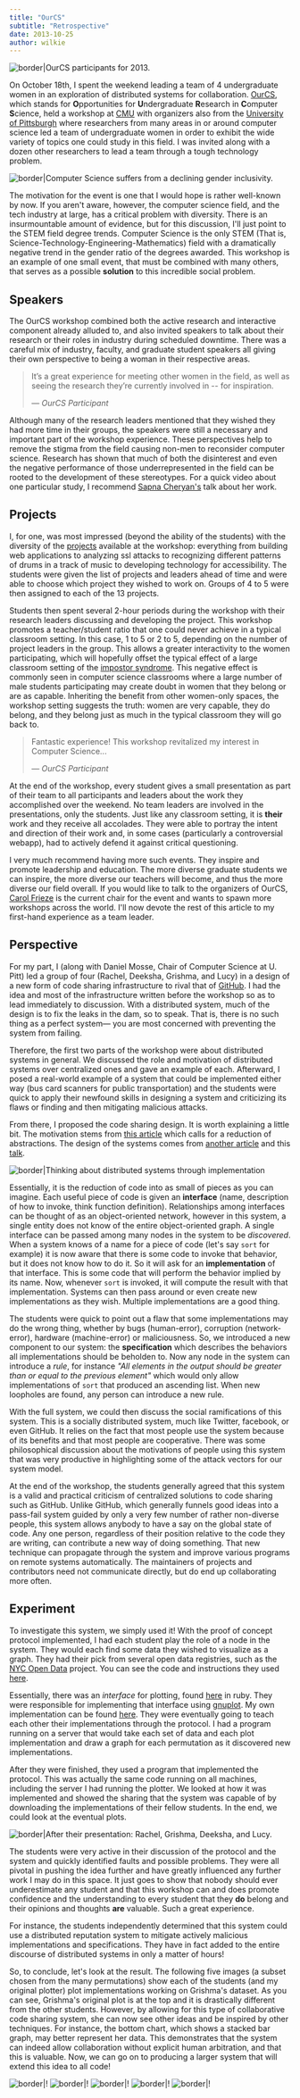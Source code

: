 ```yaml
---
title: "OurCS"
subtitle: "Retrospective"
date: 2013-10-25
author: wilkie
---
```


![border|OurCS participants for 2013.](our_cs_0_small.JPG)

On October 18th, I spent the weekend leading a team of 4 undergraduate women in an exploration of distributed systems for collaboration. [OurCS](http://www.cs.cmu.edu/ourcs/), which stands for **O**pportunities for **U**ndergraduate **R**esearch in **C**omputer **S**cience, held a workshop at [CMU](http://cmu.edu) with organizers also from the [University of Pittsburgh](http://pitt.edu) where researchers from many areas in or around computer science led a team of undergraduate women in order to exhibit the wide variety of topics one could study in this field. I was invited along with a dozen other researchers to lead a team through a tough technology problem.

![border|Computer Science suffers from a declining gender inclusivity.](degrees.jpg)

The motivation for the event is one that I would hope is rather well-known by now. If you aren't aware, however, the computer science field, and the tech industry at large, has a critical problem with diversity. There is an insurmountable amount of evidence, but for this discussion, I'll just point to the STEM field degree trends. Computer Science is the only STEM (That is, Science-Technology-Engineering-Mathematics) field with a dramatically negative trend in the gender ratio of the degrees awarded. This workshop is an example of one small event, that must be combined with many others, that serves as a possible **solution** to this incredible social problem.

## Speakers

The OurCS workshop combined both the active research and interactive component already alluded to, and also invited speakers to talk about their research or their roles in industry during scheduled downtime. There was a careful mix of industry, faculty, and graduate student speakers all giving their own perspective to being a woman in their respective areas.

> It’s a great experience for meeting other women in the field, as well as seeing the research they’re currently involved in -- for inspiration.
> <div class="citation">&mdash; <cite>OurCS Participant</cite></div>

Although many of the research leaders mentioned that they wished they had more time in their groups, the speakers were still a necessary and important part of the workshop experience. These perspectives help to remove the stigma from the field causing non-men to reconsider computer science. Research has shown that much of both the disinterest and even the negative performance of those underrepresented in the field can be rooted to the development of these stereotypes. For a quick video about one particular study, I recommend [Sapna Cheryan's](http://www.youtube.com/watch?v=TYwI-qM20x4) talk about her work.

## Projects

I, for one, was most impressed (beyond the ability of the students) with the diversity of the [projects](http://www.cs.cmu.edu/ourcs/Team_Leaders_and_Projects.html) available at the workshop: everything from building web applications to analyzing ssl attacks to recognizing different patterns of drums in a track of music to developing technology for accessibility. The students were given the list of projects and leaders ahead of time and were able to choose which project they wished to work on. Groups of 4 to 5 were then assigned to each of the 13 projects.

Students then spent several 2-hour periods during the workshop with their research leaders discussing and developing the project. This workshop promotes a teacher/student ratio that one could never achieve in a typical classroom setting. In this case, 1 to 5 or 2 to 5, depending on the number of project leaders in the group. This allows a greater interactivity to the women participating, which will hopefully offset the typical effect of a large classroom setting of the [impostor syndrome](http://en.wikipedia.org/wiki/Impostor_syndrome). This negative effect is commonly seen in computer science classrooms where a large number of male students participating may create doubt in women that they belong or are as capable. Inheriting the benefit from other women-only spaces, the workshop setting suggests the truth: women are very capable, they do belong, and they belong just as much in the typical classroom they will go back to.

> Fantastic experience! This workshop revitalized my interest in Computer Science...
> <div class="citation">&mdash; <cite>OurCS Participant</cite></div>

At the end of the workshop, every student gives a small presentation as part of their team to all participants and leaders about the work they accomplished over the weekend. No team leaders are involved in the presentations, only the students. Just like any classroom setting, it is **their** work and they receive all accolades. They were able to portray the intent and direction of their work and, in some cases (particularly a controversial webapp), had to actively defend it against critical questioning.

I very much recommend having more such events. They inspire and promote leadership and education. The more diverse graduate students we can inspire, the more diverse our teachers will become, and thus the more diverse our field overall. If you would like to talk to the organizers of OurCS, [Carol Frieze](http://www.cs.cmu.edu/~cfrieze/) is the current chair for the event and wants to spawn more workshops across the world. I'll now devote the rest of this article to my first-hand experience as a team leader.

## Perspective

For my part, I (along with Daniel Mosse, Chair of Computer Science at U. Pitt) led a group of four (Rachel, Deeksha, Grishma, and Lucy) in a design of a new form of code sharing infrastructure to rival that of [GitHub](http://github.com). I had the idea and most of the infrastructure written before the workshop so as to lead immediately to discussion. With a distributed system, much of the design is to fix the leaks in the dam, so to speak. That is, there is no such thing as a perfect system&mdash; you are most concerned with preventing the system from failing.

Therefore, the first two parts of the workshop were about distributed systems in general. We discussed the role and motivation of distributed systems over centralized ones and gave an example of each. Afterward, I posed a real-world example of a system that could be implemented either way (bus card scanners for public transportation) and the students were quick to apply their newfound skills in designing a system and criticizing its flaws or finding and then mitigating malicious attacks.

From there, I proposed the code sharing design. It is worth explaining a little bit. The motivation stems from [this article](posts/apples) which calls for a reduction of abstractions. The design of the systems comes from [another article](posts/djehuty-technical) and this [talk](https://speakerdeck.com/wilkie/xomb-plus-djehuty-a-remix-os-for-computation-liberation).

![border|Thinking about distributed systems through implementation](our_cs_1_small.JPG)

Essentially, it is the reduction of code into as small of pieces as you can imagine. Each useful piece of code is given an **interface** (name, description of how to invoke, think function definition). Relationships among interfaces can be thought of as an object-oriented network, however in this system, a single entity does not know of the entire object-oriented graph. A single interface can be passed among many nodes in the system to be *discovered*. When a system knows of a name for a piece of code (let's say `sort` for example) it is now aware that there is some code to invoke that behavior, but it does not know how to do it. So it will ask for an **implementation** of that interface. This is some code that will perform the behavior implied by its name. Now, whenever `sort` is invoked, it will compute the result with that implementation. Systems can then pass around or even create new implementations as they wish. Multiple implementations are a good thing.

The students were quick to point out a flaw that some implementations may do the wrong thing, whether by bugs (human-error), corruption (network-error), hardware (machine-error) or maliciousness. So, we introduced a new component to our system: the **specification** which describes the behaviors all implementations should be beholden to. Now any node in the system can introduce a *rule*, for instance *"All elements in the output should be greater than or equal to the previous element"* which would only allow implementations of `sort` that produced an ascending list. When new loopholes are found, any person can introduce a new rule.

With the full system, we could then discuss the social ramifications of this system. This is a socially distributed system, much like Twitter, facebook, or even GitHub. It relies on the fact that most people use the system because of its benefits and that most people are cooperative. There was some philosophical discussion about the motivations of people using this system that was very productive in highlighting some of the attack vectors for our system model.

At the end of the workshop, the students generally agreed that this system is a valid and practical criticism of centralized solutions to code sharing such as GitHub. Unlike GitHub, which generally funnels good ideas into a pass-fail system guided by only a very few number of rather non-diverse people, this system allows anybody to have a say on the global state of code. Any one person, regardless of their position relative to the code they are writing, can contribute a new way of doing something. That new technique can propagate through the system and improve various programs on remote systems automatically. The maintainers of projects and contributors need not communicate directly, but do end up collaborating more often.

## Experiment

To investigate this system, we simply used it! With the proof of concept protocol implemented, I had each student play the role of a node in the system. They would each find some data they wished to visualize as a graph. They had their pick from several open data registries, such as the [NYC Open Data](https://nycopendata.socrata.com/
) project. You can see the code and instructions they used [here](https://github.com/wilkie/ourcs-plotter).

Essentially, there was an *interface* for plotting, found [here](https://github.com/wilkie/ourcs-plotter/blob/master/interface/data_plot.rb) in ruby. They were responsible for implementing that interface using [gnuplot](http://www.gnuplot.info/). My own implementation can be found [here](https://github.com/wilkie/ourcs-plotter/blob/master/implementation/data_plot/wilkie.rb). They were eventually going to teach each other their implementations through the protocol. I had a program running on a server that would take each set of data and each plot implementation and draw a graph for each permutation as it discovered new implementations.

After they were finished, they used a program that implemented the protocol. This was actually the same code running on all machines, including the server I had running the plotter. We looked at how it was implemented and showed the sharing that the system was capable of by downloading the implementations of their fellow students. In the end, we could look at the eventual plots.

![border|After their presentation: Rachel, Grishma, Deeksha, and Lucy.](our_cs_3_small.JPG)

The students were very active in their discussion of the protocol and the system and quickly identified faults and possible problems. They were all pivotal in pushing the idea further and have greatly influenced any further work I may do in this space. It just goes to show that nobody should ever underestimate any student and that this workshop can and does promote confidence and the understanding to every student that they **do** belong and their opinions and thoughts **are** valuable. Such a great experience.

For instance, the students independently determined that this system could use a distributed reputation system to mitigate actively malicious implementations and specifications. They have in fact added to the entire discourse of distributed systems in only a matter of hours!

So, to conclude, let's look at the result. The following five images (a subset chosen from the many permutations) show each of the students (and my original plotter) plot implementations working on Grishma's dataset. As you can see, Grishma's original plot is at the top and it is drastically different from the other students. However, by allowing for this type of collaborative code sharing system, she can now see other ideas and be inspired by other techniques. For instance, the bottom chart, which shows a stacked bar graph, may better represent her data. This demonstrates that the system can indeed allow collaboration without explicit human arbitration, and that this is valuable. Now, we can go on to producing a larger system that will extend this idea to all code!

![border|!](grishma_5.gif)
![border|!](grishma_1.gif)
![border|!](grishma_3.gif)
![border|!](grishma_7.gif)
![border|!](grishma_9.gif)
